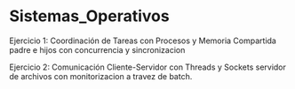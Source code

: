 # Sistemas_Operativos
Ejercicio 1: Coordinación de Tareas con Procesos y Memoria Compartida
padre e hijos con concurrencia y sincronizacion

Ejercicio 2: Comunicación Cliente-Servidor con Threads y Sockets
servidor de archivos con monitorizacion a travez de batch.
